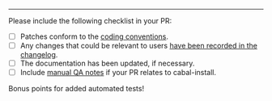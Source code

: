 
---
Please include the following checklist in your PR:

* [ ] Patches conform to the [coding conventions](https://github.com/haskell/cabal/blob/master/CONTRIBUTING.md#other-conventions).
* [ ] Any changes that could be relevant to users [have been recorded in the changelog](https://github.com/haskell/cabal/blob/master/CONTRIBUTING.md#changelog).
* [ ] The documentation has been updated, if necessary.
* [ ] Include [manual QA notes](https://github.com/haskell/cabal/blob/master/CONTRIBUTING.md#qa-notes) if your PR relates to cabal-install.

Bonus points for added automated tests!
